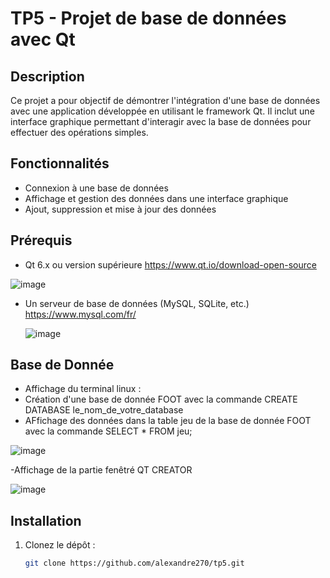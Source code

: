 # TP5 - Projet de base de données avec Qt

## Description
Ce projet a pour objectif de démontrer l'intégration d'une base de données avec une application développée en utilisant le framework Qt. Il inclut une interface graphique permettant d'interagir avec la base de données pour effectuer des opérations simples.

## Fonctionnalités
- Connexion à une base de données
- Affichage et gestion des données dans une interface graphique
- Ajout, suppression et mise à jour des données

## Prérequis
- Qt 6.x ou version supérieure
  https://www.qt.io/download-open-source
 

![image](https://github.com/user-attachments/assets/a6241ff5-c96c-4997-b291-31d61342d69b)

  
- Un serveur de base de données (MySQL, SQLite, etc.)
  https://www.mysql.com/fr/

  ![image](https://github.com/user-attachments/assets/14649a17-50e8-423f-926d-0290315d47b6)

## Base de Donnée 
- Affichage du terminal linux :
- Création d'une base de donnée FOOT avec la commande CREATE DATABASE le_nom_de_votre_database
- AFfichage des données dans la table jeu de la base de donnée FOOT avec la commande SELECT * FROM jeu;

![image](https://github.com/user-attachments/assets/96f9ef00-40ac-47bb-bf07-48f83ac32a57)


-Affichage de la partie fenêtré QT CREATOR 


![image](https://github.com/user-attachments/assets/3a9a84a1-7572-47b6-b0aa-2b7dde30f0c6)

## Installation
1. Clonez le dépôt :
   ```bash
   git clone https://github.com/alexandre270/tp5.git
